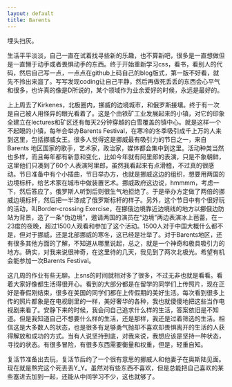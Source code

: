 ```yaml
---
layout: default
title: Barents
---
```


埋头扫灰。

生活平平淡淡，自己一直在试着找寻些新的乐趣，也不算新吧，很多是一直想做但是一直懒于动手或者畏惧动手的东西。终于开始重新学习css，看书，看别人的代码，然后自己写一点，一点点在github上码自己的blog版式，第一版不好看，就先不拎出来遛了。写写发现coding让自己平静，然后再做死丢丢的东西会心平气和很多，也许真的像是D所说的，某个领域作为业余爱好的时候，永远是最好的。

上上周去了Kirkenes，北极圈内，挪威的边境城市，和俄罗斯接壤。终于有一次是自己被人用怪异的眼光看着了。这是个由铁矿工业发展起来的小镇，对它的印象全建立在lectures和矿区还有每天2分钟穿越的白雪覆盖的镇中心。就是这样一个不起眼的小镇，每年会举办Barents Festival，在寒冷的冬季吸引成千上万的人来到这里，包括挪威女王。很多人觉得这是挪威最有吸引力的节日之一，来自Barents 地区国家的歌手，艺术家，政治家，媒体都会集中到这里。活动种类当然也多样，而且每年都有新意和变化，比如今年就有阿里郎的表演，只是不象朝鲜，这里他们只凑到了60个人表演阿里郎，虽然我看起来有点滑稽，不过真的很感动。节日准备中有个小插曲，节日举办方，也就是挪威这边的组织，想要用两国的边境标杆，给艺术家在城市中做装置艺术。挪威政府这边说，hmmmm，考虑一下，然后答应了。俄罗斯人听到后则很生气地拒绝了。于是举办方定做了两倍的挪威边境标杆，然后把一半漆成了俄罗斯标杆的样子。另外，这个节日中有个很好玩的活动，叫Border-crossing Exercise，在挪俄边境靠近边境线的地方以挪俄边防站为背景，造了一条“伪边境”，邀请两国的演员在“边境”两边表演冰上芭蕾，在－23度的夜晚，超过1500人观看和参加了这个活动。1500人对于中国大概什么都不是，但对于挪威，还是北部挪威的寒冬，这已经是壮举了。对于Barents地区，还有很多其他方面的了解，不知道从哪里说起，总之，就是一个神奇和极具吸引力的地方。确实，对我来说很神奇，在这里待的几天，我见到了两次北极光。希望有机会能参加一次Barents Festival。

这几周的作业有些无聊。上sns的时间就相对多了很多，不过无非也就是看看。看着大家好像都生活得很开心。看到的大部分都是在留学的同学们上传照片，现在正好是春假刚结束，很多在美国的同学们都在上传假期的美好生活。每次看到很多上传的照片都象是在电视剧里的一样，美好奢华的各种，我也就傻傻地把这些当作电视剧来看了。安静下来的时候，我会问自己追求什么样的生活，答案依旧是不知道。但是我知道自己不想要什么样的生活，还是那样，我还是过着筛选的生活。相信这是大多数人的状态，也是很多有足够勇气抛却不喜欢却畏惧离开的生活的人获得解放和成功的方式。当有人说坚持到底，对我来说，我想应该是坚持一种状态，寻找的状态。有很多冒险，有很多东西需要衡量和权重，但是，轻重自知。

复活节准备出去玩，复活节后约了一个很有意思的挪威人和他妻子在奥斯陆见面。现在就是熬完这个死丢丢Y_Y。虽然对有些东西不喜欢，但是总能把自己喜欢的某些塞进去加到一起，还能从中间学习不少，这也就够了。


